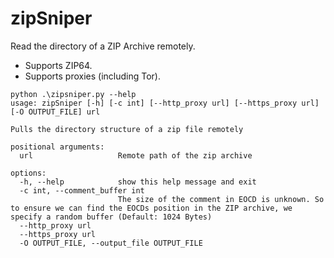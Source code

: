 # zipSniper

Read the directory of a ZIP Archive remotely. 

* Supports ZIP64.
* Supports proxies (including Tor).
```
python .\zipsniper.py --help
usage: zipSniper [-h] [-c int] [--http_proxy url] [--https_proxy url] [-O OUTPUT_FILE] url

Pulls the directory structure of a zip file remotely

positional arguments:
  url                   Remote path of the zip archive

options:
  -h, --help            show this help message and exit
  -c int, --comment_buffer int
                        The size of the comment in EOCD is unknown. So to ensure we can find the EOCDs position in the ZIP archive, we specify a random buffer (Default: 1024 Bytes)
  --http_proxy url
  --https_proxy url
  -O OUTPUT_FILE, --output_file OUTPUT_FILE
```

